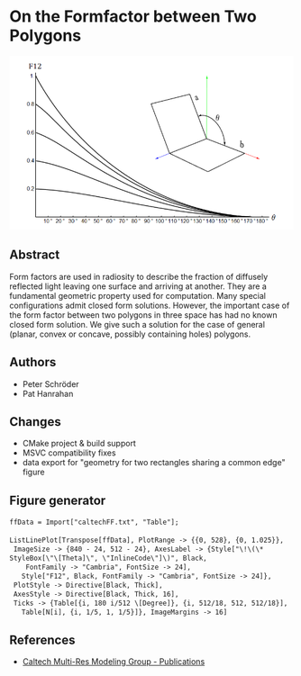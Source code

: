 # On the Formfactor between Two Polygons

<p align="center"><img src="caltechFF.png" width="600" /></p>

## Abstract
Form factors are used in radiosity to describe the fraction of diffusely reflected light leaving one surface and arriving at another. They are a fundamental geometric property used for computation. Many special configurations admit closed form solutions. However, the important case of the form factor between two polygons in three space has had no known closed form solution. We give such a solution for the case of general (planar, convex or concave, possibly containing holes) polygons.

## Authors
* Peter Schröder
* Pat Hanrahan

## Changes
* CMake project & build support
* MSVC compatibility fixes
* data export for "geometry for two rectangles sharing a common edge" figure

## Figure generator
```
ffData = Import["caltechFF.txt", "Table"];

ListLinePlot[Transpose[ffData], PlotRange -> {{0, 528}, {0, 1.025}},
 ImageSize -> {840 - 24, 512 - 24}, AxesLabel -> {Style["\!\(\*
StyleBox[\"\[Theta]\", \"InlineCode\"]\)", Black,
    FontFamily -> "Cambria", FontSize -> 24],
   Style["F12", Black, FontFamily -> "Cambria", FontSize -> 24]},
 PlotStyle -> Directive[Black, Thick],
 AxesStyle -> Directive[Black, Thick, 16],
 Ticks -> {Table[{i, 180 i/512 \[Degree]}, {i, 512/18, 512, 512/18}],
   Table[N[i], {i, 1/5, 1, 1/5}]}, ImageMargins -> 16]
```

## References
 * [Caltech Multi-Res Modeling Group - Publications](http://www.multires.caltech.edu/pubs/pubs.htm)
